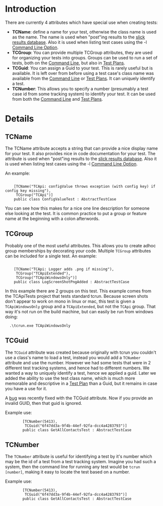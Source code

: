 # Introduction #

There are currently 4 attributes which have special use when creating tests:

  * **TCName**: define a name for your test, otherwise the class name is used as the name.  The name is used when "post"ing results to the [slick results database](http://code.google.com/p/slickqa). Also it is used when listing test cases using the -l [Command Line Option](CommandLine.md).
  * **TCGroup**: You can provide multiple TCGroup attributes, they are used for organizing your tests into groups.  Groups can be used to run a set of tests, both on the [Command Line](CommandLine.md), but also in [Test Plans](TestPlans.md).
  * **TCGuid**: You can assign a Guid to your test.  This is rarely useful but is available.  It is left over from before using a test case's class name was available from the [Command Line](CommandLine.md) or [Test Plans](TestPlans.md).  It can uniquely identify a test.
  * **TCNumber**: This allows you to specify a number (presumably a test case id from some tracking system) to identify your test.  It can be used from both the [Command Line](CommandLine.md) and [Test Plans](TestPlans.md).

# Details #

## TCName ##

The TCName attribute accepts a string that can provide a nice display name for your test.  It also provides nice in code documentation for your test.  The attribute is used when "post"ing results to the [slick results database](http://code.google.com/p/slickqa). Also it is used when listing test cases using the -l [Command Line Option](CommandLine.md).

An example:

```

    [TCName("TCApi: configValue throws exception (with config key) if config key missing"),
     TCGroup("TCApi")]
    public class ConfigValueTest : AbstractTestCase
```

You can see how this makes for a nice one line description for someone else looking at the test.  It is common practice to put a group or feature name at the beginning with a colon afterwords.

## TCGroup ##

Probably one of the most useful attributes.  This allows you to create adhoc group memberships by decorating your code.  Multiple `TCGroup` attributes can be included for a single test.  An example:

```

    [TCName("TCApi: Logger adds .png if missing"),
     TCGroup("TCApiExtended"),
     TCGroup("TCApiWindowsOnly")]
    public class LogScreenShotPngAdded : AbstractTestCase
```

In this example there are 2 groups on this test.  This example comes from the TCApiTests project that tests standard tcrun.  Because screen shots don't appear to work on mono in linux or mac, this test is given a `TCApiWindowsOnly` group and a `TCApiExtended`, but not the `TCApi` group.  That way it's not run on the build machine, but can easily be run from windows doing:

```
  .\tcrun.exe TCApiWindowsOnly
```

## TCGuid ##

The `TCGuid` attribute was created because originally with tcrun you couldn't use a class's name to load a test, instead you would add a `TCNumber` attribute and use the number.  However we had some tests that were in 2 different test tracking systems, and hence had to different numbers.  We wanted a way to uniquely identify a test, hence we applied a guid.  Later we added the ability to use the test class name, which is much more memorable and descriptive in a [Test Plan](TestPlans.md) than a Guid, but it remains in case you have a use for it.

A [bug](http://code.google.com/p/tcrun/issues/detail?id=11) was recently fixed with the TCGuid attribute.  Now if you provide an invalid GUID, then that guid is ignored.

Example use:

```
        [TCNumber(5413),
         TCGuid("6f47dd3a-9f4b-44ef-92fa-dcc4a4283793")]
        public class GetAllContactsTest : AbstractTestCase
```

## TCNumber ##

The `TCNumber` attribute is useful for identifying a test by it's number which may be the id of a test from a test tracking system.  Imagine you had such a system, then the command line for running any test would be `tcrun [number]`, making it easy to locate the test based on a number.

Example use:

```
        [TCNumber(5413),
         TCGuid("6f47dd3a-9f4b-44ef-92fa-dcc4a4283793")]
        public class GetAllContactsTest : AbstractTestCase
```